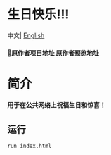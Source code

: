 # 生日快乐!!!

中文| [English](./README.md)

#### 🥳[原作者项目地址](https://github.com/faahim/happy-birthday) [原作者预览地址](https://faahim.github.io/happy-birthday/)

# 简介

#### 用于在公共网络上祝福生日和惊喜！

## 运行

`run index.html`

